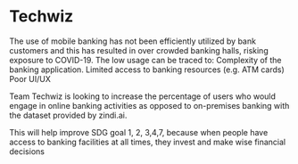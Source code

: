 # Techwiz
The use of mobile banking has not been efficiently utilized by bank customers and this has resulted in over crowded banking halls, risking exposure to COVID-19. 
The low usage can be traced to:
Complexity of the banking application.
Limited access to banking resources (e.g. ATM cards)
Poor UI/UX

Team Techwiz is looking to increase the percentage of users who would engage in online banking activities as opposed to on-premises banking with the dataset provided by zindi.ai.

This will help improve SDG goal 1, 2, 3,4,7, because when people have access to banking facilities at all times, they invest and make wise financial decisions
